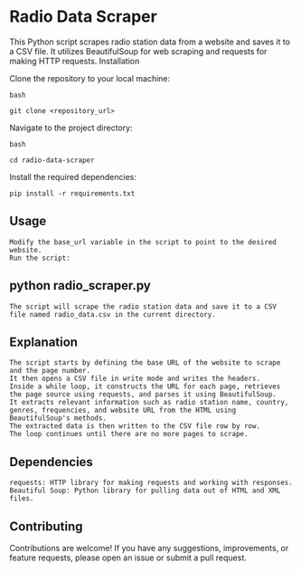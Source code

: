 <h1>Radio Data Scraper</h1>

This Python script scrapes radio station data from a website and saves it to a CSV file. It utilizes BeautifulSoup for web scraping and requests for making HTTP requests.
Installation

Clone the repository to your local machine:

```
bash

git clone <repository_url>
```
Navigate to the project directory:

```
bash

cd radio-data-scraper
```

Install the required dependencies:
```
pip install -r requirements.txt
```

<h2>Usage</h2>

    Modify the base_url variable in the script to point to the desired website.
    Run the script:

<h2>python radio_scraper.py</h2>

    The script will scrape the radio station data and save it to a CSV file named radio_data.csv in the current directory.

<h2>Explanation</h2>

    The script starts by defining the base URL of the website to scrape and the page number.
    It then opens a CSV file in write mode and writes the headers.
    Inside a while loop, it constructs the URL for each page, retrieves the page source using requests, and parses it using BeautifulSoup.
    It extracts relevant information such as radio station name, country, genres, frequencies, and website URL from the HTML using BeautifulSoup's methods.
    The extracted data is then written to the CSV file row by row.
    The loop continues until there are no more pages to scrape.

<h2>Dependencies</h2>

    requests: HTTP library for making requests and working with responses.
    Beautiful Soup: Python library for pulling data out of HTML and XML files.

<h2>Contributing</h2>

Contributions are welcome! If you have any suggestions, improvements, or feature requests, please open an issue or submit a pull request.
